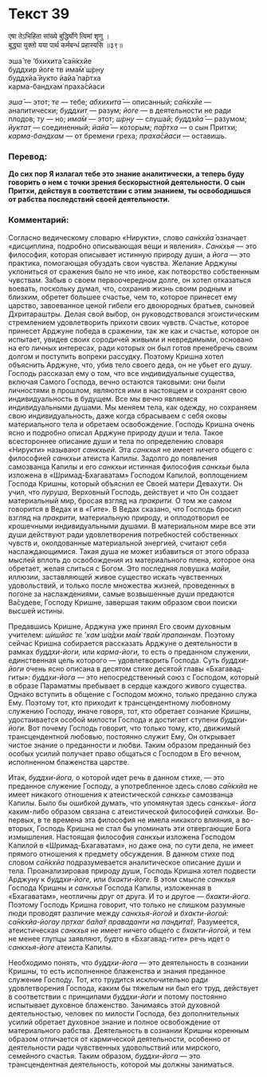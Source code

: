 # Текст 39

एषा तेऽभिहिता सांख्ये बुद्धिर्योगे त्विमां शृणु ।  
बुद्ध्या युक्तो यया पार्थ कर्मबन्धं प्रहास्यसि ॥३९॥

эша̄ те ’бхихита̄ са̄н̇кхйе  
буддхир йоге тв има̄м̇ ш́р̣н̣у  
буддхйа̄ йукто йайа̄ па̄ртха  
карма-бандхам̇ праха̄сйаси

_эша̄_ — этот; _те_ — тебе; _абхихита̄_ — описанный; _са̄н̇кхйе_ — аналитически; _буддхит̣_ — разум; _йоге_ — в деятельности не ради плодов; _ту_ — но; _има̄м_ — этот; _ш́р̣н̣у_ — слушай; _буддхйа̄_ — разумом; _йуктат̣_ — соединенный; _йайа̄_ — которым; _па̄ртха_ — о сын Притхи; _карма-бандхам_ — от бремени греха; _праха̄сйаси_ — оставишь.

### Перевод:

**До сих пор Я излагал тебе это знание аналитически, а теперь буду говорить о нем с точки зрения бескорыстной деятельности. О сын Притхи, действуя в соответствии с этим знанием, ты освободишься от рабства последствий своей деятельности.**

### Комментарий:

Согласно ведическому словарю «Нирукти», слово _сан̇кхйа̄_ означает «дисциплина, подробно описывающая вещи и явления». _Санкхья_ — это философия, которая описывает истинную природу души, а _йога_ — это практика, помогающая обуздать свои чувства. Желание Арджуны уклониться от сражения было не что иное, как потворство собственным чувствам. Забыв о своем первоочередном долге, он хотел отказаться воевать, поскольку думал, что, сохранив жизнь своим родным и близким, обретет большее счастье, чем то, которое принесет ему царство, завоеванное ценой гибели его двоюродных братьев, сыновей Дхритараштры. Делая свой выбор, он руководствовался эгоистическим стремлением удовлетворить прихоти своих чувств. Счастье, которое принесет Арджуне победа в сражении, так же как и счастье, которое он испытает, увидев своих сородичей живыми и невредимыми, основано на его личных интересах, ради которых он был готов пренебречь своим долгом и поступить вопреки рассудку. Поэтому Кришна хотел объяснить Арджуне, что, убив тело своего деда, он не убьет его душу. Господь рассказал ему о том, что все индивидуальные существа, включая Самого Господа, вечно остаются таковыми: они были личностями в прошлом, являются ими в настоящем и сохранят свою индивидуальность в будущем. Все мы вечно являемся индивидуальными душами. Мы меняем тела, как одежду, но сохраняем свою индивидуальность, даже когда сбрасываем с себя оковы материального тела и обретаем освобождение. Господь Кришна очень ясно и подробно описал Арджуне природу души и тела. Такое всестороннее описание души и тела по определению словаря «Нирукти» называют _санкхьей._ Эта _санкхья_ не имеет ничего общего с философией _санкхьи_ атеиста Капилы. Задолго до появления самозванца Капилы и его _санкхьи_ истинная философия _санкхьи_ была изложена в «Шримад-Бхагаватам» Господом Капилой, воплощением Господа Кришны, который объяснил ее Своей матери Девахути. Он учил, что _пуруша,_ Верховный Господь, действует и что Он создает материальный мир, бросая взгляд на _пракрити._ О том же самом говорится в Ведах и в «Гите». В Ведах сказано, что Господь бросил взгляд на _пракрити,_ материальную природу, и оплодотворил ее крошечными индивидуальными душами. В материальном мире все эти души действуют ради удовлетворения потребностей собственных чувств и, околдованные материальной энергией, считают себя наслаждающимися. Такая душа не может избавиться от этого образа мыслей вплоть до освобождения из материального плена, которое она обретает, желая слиться с Богом. Это последняя ловушка _майи,_ иллюзии, заставляющей живое существо искать чувственных удовольствий, и только после множества жизней, проведенных в погоне за наслаждениями, самые возвышенные души предаются Ва̄судеве, Господу Кришне, завершая таким образом свои поиски высшей истины.

Предавшись Кришне, Арджуна уже принял Его своим духовным учителем: _ш́ишйас те ’хам̇ ш́а̄дхи ма̄м̇ тва̄м̇ прапаннам_. Поэтому сейчас Кришна собирается рассказать Арджуне о деятельности в рамках _буддхи-йоги,_ или _карма-йоги,_ то есть о преданном служении, единственная цель которого — удовлетворить Господа. Суть _буддхи-йоги_ очень ясно описана в десятом стихе десятой главы «Бхагавад-гиты»: _буддхи-йога_ — это непосредственный союз с Господом, который в образе Параматмы пребывает в сердце каждого живого существа. Однако вступить в общение с Господом можно, только преданно служа Ему. Поэтому тот, кто приходит к трансцендентному любовному служению Господу, иначе говоря, тот, кто обретает сознание Кришны, удостаивается особой милости Господа и достигает ступени _буддхи-йоги._ Вот почему Господь говорит, что только тому, кто, движимый трансцендентной любовью, постоянно служит Ему, Он открывает чистое знание о преданности и любви. Таким образом преданный без особых усилий получает право общаться с Господом в Его вечном, исполненном блаженства царстве.

Итак, _буддхи-йога,_ о которой идет речь в данном стихе, — это преданное служение Господу, а употребленное здесь слово _са̄н̇кхйа_ не имеет никакого отношения к атеистической _санкхье_ самозванца Капилы. Было бы ошибкой думать, что упомянутая здесь _санкхья- йога_ каким-либо образом связана с атеистической философией _санкхьи._ Во-первых, в те времена эта философия не имела никакого влияния, а во-вторых, Господь Кришна не стал бы упоминать эти отвергающие Бога измышления. Настоящая философия _санкхьи_ изложена Господом Капилой в «Шримад-Бхагаватам», но даже она, по сути дела, не имеет прямого отношения к предмету обсуждения. В данном стихе под словом _са̄н̇кхйа_ подразумевается аналитическое описание души и тела. Проанализировав природу души, Господь Кришна хотел подвести Арджуну к _буддхи-йоге,_ или _бхакти-йоге._ В этом смысле _санкхья_ Господа Кришны и _санкхья_ Господа Капилы, изложенная в «Бхагаватам», неотличны друг от друга. И то и другое — _бхакти-йога_. Поэтому Господь Кришна говорит, что только не слишком разумные люди проводят различие между _санкхья-йогой_ и _бхакти-йогой: са̄н̇кхйа-йогау пр̣тхаг ба̄ла̄т̣ праваданти на пан̣д̣ита̄т̣._ Разумеется, атеистическая _санкхья_ не имеет ничего общего с _бхакти-йогой,_ и тем не менее глупцы заявляют, будто в «Бхагавад-гите» речь идет о _санкхья-йоге_ атеиста Капилы.

Необходимо понять, что _буддхи-йога_ — это деятельность в сознании Кришны, то есть исполненное блаженства и знания преданное служение Господу. Тот, кто трудится исключительно ради удовлетворения Господа, каким бы тяжелым ни был его труд, действует в соответствии с принципами _буддхи-йоги_ и потому постоянно испытывает духовное блаженство. Занимаясь этой духовной деятельностью, человек по милости Господа, без дополнительных усилий обретает духовное знание и полное освобождение от материального рабства. Деятельность в сознании Кришны коренным образом отличается от кармической деятельности, особенно от деятельности ради чувственных удовольствий или мирского, семейного счастья. Таким образом, _буддхи-йога_ — это трансцендентная деятельность, которой мы должны заниматься.